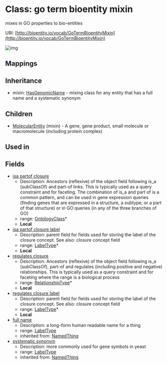 # Class: go term bioentity mixin


mixes in GO properties to bio-entities

URI: [http://bioentity.io/vocab/GoTermBioentityMixin](http://bioentity.io/vocab/GoTermBioentityMixin)

![img](http://yuml.me/diagram/nofunky;dir:TB/class/\[GoTermBioentityMixin|isa_partof_closure_label:label_type%20*;regulates_closure_label:label_type%20*;full_name(i):label_type%20%3F;systematic_synonym(i):label_type%20%3F]-%20regulates%20closure%20*>\[RelationshipType],%20\[GoTermBioentityMixin]-%20isa%20partof%20closure%20*>\[OntologyClass],%20\[GoTermBioentityMixin]uses%20-.->\[HasGenomicName],%20\[MolecularEntity]uses%20-.->\[GoTermBioentityMixin])
## Mappings

## Inheritance

 *  mixin: [HasGenomicName](HasGenomicName.md) - mixing class for any entity that has a full name and a systematic synonym
## Children

 * [MolecularEntity](MolecularEntity.md) (mixin)  - A gene, gene product, small molecule or macromolecule (including protein complex)
## Used in

## Fields

 * [isa partof closure](isa_partof_closure.md)
    * Description: Ancestors (reflexive) of the object field following is_a (subClassOf) and part-of links. This is typically used as a query constraint and for faceting. The combination of is_a and part of is a common pattern, and can be used in gene expression queries (finding genes that are expressed in a structure, a subtype, or a part of that structure) or in GO queries (in any of the three branches of GO)
    * range: [OntologyClass](OntologyClass.md)*
    * __Local__
 * [isa partof closure label](isa_partof_closure_label.md)
    * Description: parent field for fields used for storing the label of the closure concept. See also: closure concept field
    * range: [LabelType](LabelType.md)*
    * __Local__
 * [regulates closure](regulates_closure.md)
    * Description: Ancestors (reflexive) of the object field following is_a (subClassOf), part-of and regulates (including positive and negative) relationships. This is typically used as a query constraint and for faceting where the range is a biological process
    * range: [RelationshipType](RelationshipType.md)*
    * __Local__
 * [regulates closure label](regulates_closure_label.md)
    * Description: parent field for fields used for storing the label of the closure concept. See also: closure concept field
    * range: [LabelType](LabelType.md)*
    * __Local__
 * [full name](full_name.md)
    * Description: a long-form human readable name for a thing
    * range: [LabelType](LabelType.md)
    * inherited from: [NamedThing](NamedThing.md)
 * [systematic synonym](systematic_synonym.md)
    * Description: more commonly used for gene symbols in yeast
    * range: [LabelType](LabelType.md)
    * inherited from: [NamedThing](NamedThing.md)
